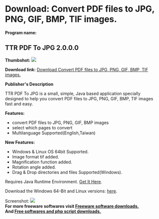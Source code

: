 # Download: Convert PDF files to JPG, PNG, GIF, BMP, TIF images.

**Program name:**

## TTR PDF To JPG 2.0.0.0

  
**Thumbshot:** ![](http://www.freewarefiles.com/screenshot/ttrpdftojpg2_md.jpg)   
  
**Download link:** [Download Convert PDF files to JPG, PNG, GIF, BMP, TIF images.](http://freesoftwares.boysofts.com/TTR-PDF-To-JPG_program_64592.html)  
  


**Publisher's Description**  
  


TTR PDF To JPG is a small, simple, Java based application specially designed to help you convert PDF files to JPG, PNG, GIF, BMP, TIF images fast and easy. 

**Features:**

  * convert PDF files to JPG, PNG, GIF, BMP images 
  * select which pages to convert 
  * Multilanguage Supported(English,Taiwan) 

**New Features:**

  * Windows & Linux OS 64bit Supported. 
  * Image format tif added. 
  * Magnification function added. 
  * Rotation angle added. 
  * Drag & Drop directories and files Supported(Windows). 

Requires Java Runtime Environment. [Get It Here](http://www.java.com/en/download/manual.jsp).

Download the Windows 64-Bit and Linux versions: [here](https://sourceforge.net/projects/ttrpdftojpg/files/).

  
  
Screenshot: ![](http://www.freewarefiles.com/screenshot/ttrpdftojpg2.jpg)   
**For more freeware softwares visit [Freeware software downloads.](http://freesoftwares.boysofts.com/)**   
**And [Free softwares and php script downloads.](http://www.boysofts.com/)**
